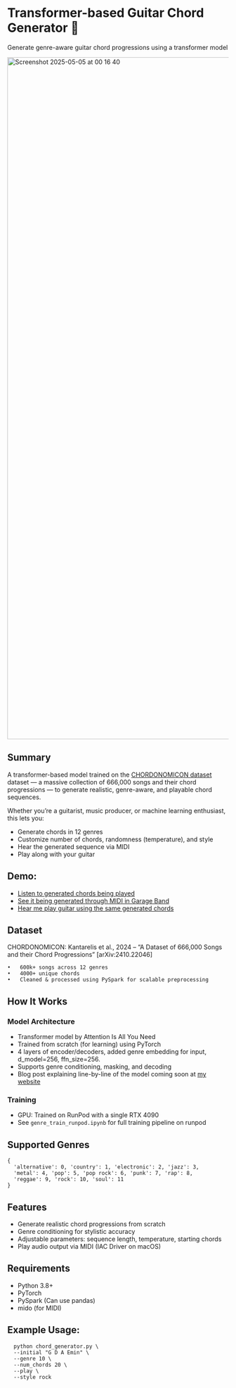 # Transformer-based Guitar Chord Generator 🎸 

Generate genre-aware guitar chord progressions using a transformer model

<img width="1551" alt="Screenshot 2025-05-05 at 00 16 40" src="https://github.com/user-attachments/assets/4f580a66-8e65-481d-9086-e28a23a1a44a" />

## Summary

A transformer-based model trained on the [CHORDONOMICON dataset]([https://arxiv.org/abs/2410.22046](https://huggingface.co/datasets/ailsntua/Chordonomicon)) dataset — a massive collection of 666,000 songs and their chord progressions — to generate realistic, genre-aware, and playable chord sequences.

Whether you’re a guitarist, music producer, or machine learning enthusiast, this lets you:
- Generate chords in 12 genres
- Customize number of chords, randomness (temperature), and style
- Hear the generated sequence via MIDI 
- Play along with your guitar 

## Demo: 
- [Listen to generated chords being played](https://drive.google.com/file/d/1Rx7A4NfZUcxuh6L-_Dt9X3Nrx_gJvYwW/view?usp=sharing)
- [See it being generated through MIDI in Garage Band](https://drive.google.com/file/d/1n0jxeBTrrH2ndUn4KyohJAHzYf4LBNij/view?usp=sharing)
- [Hear me play guitar using the same generated chords](https://drive.google.com/file/d/1kxV4t4QHr2cB6oF_Oh7IoulvLHNt1E9t/view?usp=sharing)

## Dataset

CHORDONOMICON:
Kantarelis et al., 2024 – “A Dataset of 666,000 Songs and their Chord Progressions”
[arXiv:2410.22046]

	•	600k+ songs across 12 genres
	•	4000+ unique chords
	•	Cleaned & processed using PySpark for scalable preprocessing

## How It Works

### Model Architecture
- Transformer model by Attention Is All You Need
- Trained from scratch (for learning) using PyTorch
- 4 layers of encoder/decoders, added genre embedding for input, d_model=256, ffn_size=256. 
- Supports genre conditioning, masking, and decoding
- Blog post explaining line-by-line of the model coming soon at [my website](https://www.shyun.dev/)

### Training
- GPU: Trained on RunPod with a single RTX 4090
- See ```genre_train_runpod.ipynb``` for full training pipeline on runpod

## Supported Genres
```
{
  'alternative': 0, 'country': 1, 'electronic': 2, 'jazz': 3, 
  'metal': 4, 'pop': 5, 'pop rock': 6, 'punk': 7, 'rap': 8, 
  'reggae': 9, 'rock': 10, 'soul': 11
}
```

## Features

 - Generate realistic chord progressions from scratch
 - Genre conditioning for stylistic accuracy
 - Adjustable parameters: sequence length, temperature, starting chords
 - Play audio output via  MIDI (IAC Driver on macOS)

## Requirements
- Python 3.8+
- PyTorch
- PySpark (Can use pandas) 
- mido (for MIDI)

## Example Usage: 
```
  python chord_generator.py \
  --initial "G D A Emin" \
  --genre 10 \
  --num_chords 20 \
  --play \
  --style rock
```

